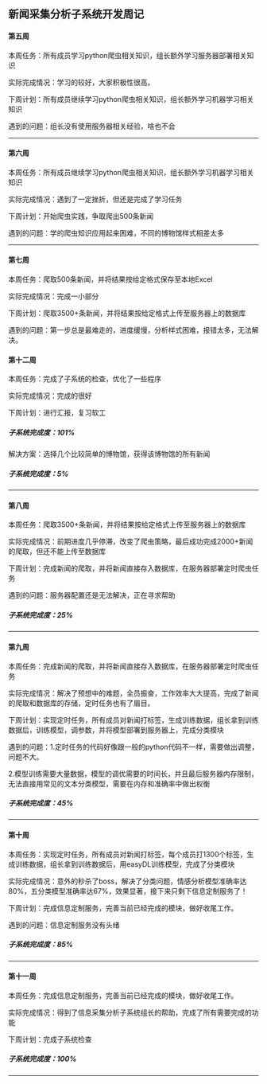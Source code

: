## 新闻采集分析子系统开发周记

#### 第五周

本周任务：所有成员学习python爬虫相关知识，组长额外学习服务器部署相关知识

实际完成情况：学习的较好，大家积极性很高。

下周计划：所有成员继续学习python爬虫相关知识，组长额外学习机器学习相关知识

遇到的问题：组长没有使用服务器相关经验，啥也不会

___

#### 第六周

本周任务：所有成员继续学习python爬虫相关知识，组长额外学习机器学习相关知识

实际完成情况：遇到了一定挫折，但还是完成了学习任务

下周计划：开始爬虫实践，争取爬出500条新闻

遇到的问题：学的爬虫知识应用起来困难，不同的博物馆样式相差太多

___

#### 第七周

本周任务：爬取500条新闻，并将结果按给定格式保存至本地Excel

实际完成情况：完成一小部分

下周计划：爬取3500+条新闻，并将结果按给定格式上传至服务器上的数据库

遇到的问题：第一步总是最难走的，进度缓慢，分析样式困难，报错太多，无法解决。

#### 第十二周

本周任务：完成了子系统的检查，优化了一些程序

实际完成情况：完成的很好

下周计划：进行汇报，复习软工

##### 子系统完成度：101%

解决方案：选择几个比较简单的博物馆，获得该博物馆的所有新闻

##### 子系统完成度：5%

___

#### 第八周

本周任务：爬取3500+条新闻，并将结果按给定格式上传至服务器上的数据库

实际完成情况：前期进度几乎停滞，改变了爬虫策略，最后成功完成2000+新闻的爬取，但还不能上传至数据库

下周计划：完成新闻的爬取，并将新闻直接存入数据库，在服务器部署定时爬虫任务

遇到的问题：服务器配置还是无法解决，正在寻求帮助

##### 子系统完成度：25%

___

#### 第九周

本周任务：完成新闻的爬取，并将新闻直接存入数据库，在服务器部署定时爬虫任务

实际完成情况：解决了预想中的难题，全员振奋，工作效率大大提高，完成了新闻的爬取和数据库的存储，定时任务也有了眉目。

下周计划：实现定时任务，所有成员对新闻打标签，生成训练数据，组长拿到训练数据后，训练模型，调参数，并将模型部署到服务器上，完成分类模块

遇到的问题：1.定时任务的代码好像跟一般的python代码不一样，需要做出调整，问题不大。

​					   2.模型训练需要大量数据，模型的调优需要的时间长，并且最后服务器内存限制，无法直接用常见的文本分类模型，需要在内存和准确率中做出权衡

##### 子系统完成度：45%

___

#### 第十周

本周任务：实现定时任务，所有成员对新闻打标签，每个成员打1300个标签，生成训练数据，组长拿到训练数据后，用easyDL训练模型，完成了分类模块

实际完成情况：意外的秒杀了boss，解决了分类问题，情感分析模型准确率达80%，五分类模型准确率达67%，效果显著，接下来只剩下信息定制服务了！

下周计划：完成信息定制服务，完善当前已经完成的模块，做好收尾工作。

遇到的问题：信息定制服务没有头绪

##### 子系统完成度：85%

___

#### 第十一周

本周任务：完成信息定制服务，完善当前已经完成的模块，做好收尾工作。

实际完成情况：得到了信息采集分析子系统组长的帮助，完成了所有需要完成的功能

下周计划：完成子系统检查

##### 子系统完成度：100%

___

